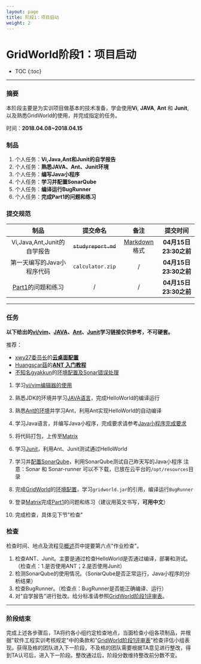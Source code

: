 ```yaml
---
layout: page
title: 阶段1：项目启动
weight: 2
---
```


# GridWorld阶段1：项目启动

* TOC
{:toc}


----------


### 摘要
本阶段主要是为实训项目做基本的技术准备，学会使用**Vi**, **JAVA**, **Ant** 和 **Junit**, 以及熟悉GridWorld的使用，并完成指定的任务。

时间：**2018.04.08~2018.04.15**


### 制品

 1.  个人任务：**Vi,Java,Ant和Junit的自学报告**
 2.  个人任务：**熟悉JAVA、Ant、Junit环境**
 3.  个人任务：**编写Java小程序**
 4.  个人任务：**学习并配置SonarQube**
 5.  个人任务：**编译运行BugRunner**
 6.  个人任务：**完成Part1的问题和练习**


### 提交规范

| 制品 | 提交命名 | 备注 | 提交时间 |
| :----: | :----: | :----: | :----: |
| Vi,Java,Ant,Junit的自学报告 | ~~`studyreport.md`~~ | [Markdown](https://en.wikipedia.org/wiki/Markdown)格式 | **04月15日23:30之前** |
| 第一天编写的Java小程序代码  | `calculator.zip` | / | **04月15日23:30之前** |
| [Part1](./Stage1--Part1)的问题和练习 | / | / | **04月15日23:30之前** |


----------


### 任务
**以下给出的[vi/vim](http://my.ss.sysu.edu.cn/wiki/pages/viewpage.action?pageId=7962701)、[JAVA](http://my.ss.sysu.edu.cn/wiki/pages/viewpage.action?pageId=21299305)、[Ant](http://my.ss.sysu.edu.cn/wiki/pages/viewpage.action?pageId=6521011)、[Junit](http://my.ss.sysu.edu.cn/wiki/pages/viewpage.action?pageId=21299308)学习链接仅供参考，不可硬套。**

推荐：
 - [xwy27委员长](https://github.com/xwy27)的[**云桌面配置**](https://github.com/se-2018/se-2018.github.io/issues/5)
 - [Huangscar菇](https://github.com/Huangscar)的[**ANT 入门教程**](https://github.com/se-2018/se-2018.github.io/issues/11)
 - [不知名gyakkun](https://github.com/gyakkun)的[环境配置及Sonar错误处理](https://github.com/se-2018/se-2018.github.io/issues/13)

 1. 学习[vi/vim编辑器的使用](http://my.ss.sysu.edu.cn/wiki/pages/viewpage.action?pageId=7962701)
 2. 熟悉JDK的环境并学习[JAVA语言](http://my.ss.sysu.edu.cn/wiki/pages/viewpage.action?pageId=21299305)，完成HelloWorld的编译运行
 3. 熟悉[Ant的环境](http://my.ss.sysu.edu.cn/wiki/pages/viewpage.action?pageId=6521011)并学习Ant，利用Ant实现HelloWorld的自动编译
 4. 学习Java语言，并编写Java小程序，完成要求请参考[Java小程序完成要求](./Stage1--Calculator)
 5. 将代码打包，上传至[Matrix](https://vmatrix.org.cn)
 6. 学习[Junit](http://my.ss.sysu.edu.cn/wiki/pages/viewpage.action?pageId=21299308)，利用Ant、Junit测试通过HelloWorld
 7. 学习并[配置SonarQube](./resources/sonarqube-tutorial-v1.pdf)，利用SonarQube测试自己昨天写的Java小程序
    注意：Sonar 和 Sonar-runner 可以不下载，已放在云平台的`/opt/resources`目录

 8. 完成[GridWorld](./resources/gridworld.zip)的[环境配置](./Stage1--EnvironmentalConfiguration)，学习`gridworld.jar`的引用，编译运行`BugRunner`
 9. 登录[Matrix](https://vmatrix.org.cn)完成[Part1](./Stage1--Part1)的问题和练习（建议用英文书写，**可用中文**）
 10. 完成检查，具体见下节"检查"

### 检查
检查时间、地点及流程见[概述](./Home)页中提要第六点"作业检查"。
 1. 检查ANT、Junit。主要是通过检查HelloWorld是否通过编译，部署和测试。（检查点：1.是否使用ANT；2.是否使用Junit）
 2. 检测SonarQube的使用情况。（SonarQube是否正常运行，Java小程序的分析结果）
 3. 检查BugRunner。（检查点：BugRunner是否能正确编译、运行）
 4. 对"自学报告"进行批改。给分标准请参照[GridWorld阶段1评审表](./Stage1--ReviewForm)。


----------


### 阶段结束
完成上述各步骤后，TA将约各小组约定检查地点，当面检查小组各项制品，并根据"软件工程实训考核规定"中的条款和"[GridWorld阶段1评审表](./Stage1--ReviewForm)"检查评估小组表现。获得及格的团队进入下一阶段，不及格的团队需要根据TA意见进行整改，得到TA认可后，进入下一阶段。整改通过后，阶段分数维持整改前分数不变。
